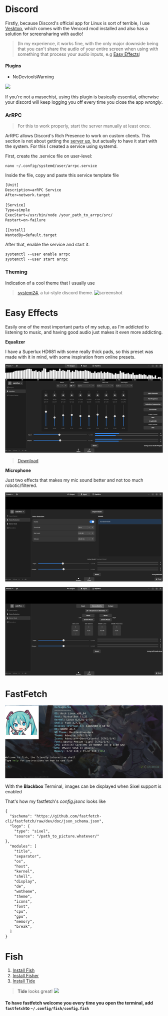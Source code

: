 # Discord
Firstly, because Discord's official app for Linux is sort of terrible, I use [Vesktop](https://github.com/Vencord/Vesktop), which comes with the Vencord mod installed and also has a solution for screensharing with audio!
> (In my experience, it works fine, with the only major downside being that you can't share the audio of your entire screen when using with something that process your audio inputs, e.g [Easy Effects](https://github.com/wwmm/easyeffects))

#### Plugins
- NoDevtoolsWarning


![](https://cdn.discordapp.com/attachments/779555911634255932/1274870850071298178/image.png?ex=66f14f40&is=66effdc0&hm=7e205f00147ef8603ef4c93af181a33d37ae5ae269a6e9045f70329c667ee7a4&=)

If you're not a masochist, using this plugin is basically essential, otherwise your discord will keep logging you off every time you close the app *wrongly*. 

### ArRPC
> For this to work properly, start the server manually at least once. 

ArRPC allows Discord's Rich Presence to work on custom clients. This section is not about getting the [server up,](https://github.com/OpenAsar/arrpc) but actually to have it start with the system. For this I created a service using systemd.

First, create the .service file on user-level:

    nano ~/.config/systemd/user/arrpc.service

Inside the file, copy and paste this service template file

    [Unit]
    Description=arRPC Service
    After=network.target
    
    [Service]
    Type=simple
    ExecStart=/usr/bin/node /your_path_to_arrpc/src/
    Restart=on-failure
    
    [Install]
    WantedBy=default.target

After that, enable the service and start it.

    systemctl --user enable arrpc 
    systemctl --user start arrpc

### Theming
Indication of a cool theme that I usually use
> [system24](https://github.com/refact0r/system24), a tui-style discord theme.
![screenshot](https://github.com/refact0r/system24/raw/main/assets/screenshot3.png)

# Easy Effects
Easily one of the most important parts of my setup, as I'm addicted to listening to music, and having good audio just makes it even more addicting.

**Equalizer**

I have a Superlux HD681 with some really thick pads, so this preset was made with it in mind, with some inspiration from online presets. 

![](https://raw.githubusercontent.com/FelpohDutra/sysetup/refs/heads/main/images/Equalizer.png)
> [Download](https://raw.githubusercontent.com/FelpohDutra/sysetup/refs/heads/main/images/custom)

**Microphone**

Just two effects that makes my mic sound better and not too much robotic/filtered.

![](https://github.com/FelpohDutra/sysetup/blob/main/images/Mic1.png?raw=true)

![](https://github.com/FelpohDutra/sysetup/blob/main/images/Mic%202.png?raw=true)

# FastFetch
![](https://github.com/FelpohDutra/sysetup/blob/main/images/Sixel.png?raw=true)

With the **Blackbox** Terminal, images can be displayed when Sixel support is enabled 

That's how my fastfetch's *config.jsonc* looks like

    {
      "$schema": "https://github.com/fastfetch-cli/fastfetch/raw/dev/doc/json_schema.json",
      "logo": {
        "type": "sixel",
        "source": "/path_to_picture.whatever/"
    },
      "modules": [
        "title",
        "separator",
        "os",
        "host",
        "kernel",
        "shell",
        "display",
        "de",
        "wmtheme",
        "theme",
        "icons",
        "font",
        "cpu",
        "gpu",
        "memory",
        "break",
      ]
    }


# Fish
1. [Install Fish](https://github.com/fish-shell/fish-shell?tab=readme-ov-file)
2. [Install Fisher](https://github.com/jorgebucaran/fisher)
3. [Install Tide](https://github.com/IlanCosman/tide)
	
>**Tide** looks great!
![](https://github.com/IlanCosman/tide/raw/assets/images/header.png)



#### To have fastfetch welcome you every time you open the terminal, add `fastfetch`to `~/.config/fish/config.fish` 
